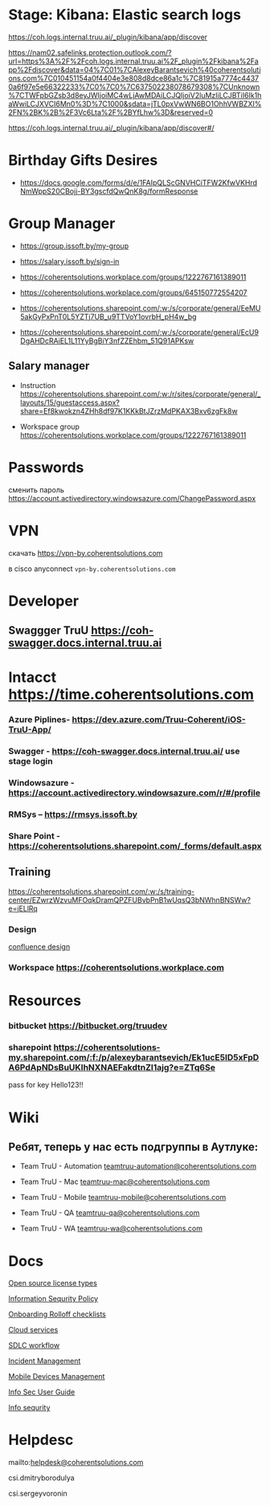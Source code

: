 # Stage: Kibana: Elastic search logs 

<https://coh.logs.internal.truu.ai/_plugin/kibana/app/discover>

<https://nam02.safelinks.protection.outlook.com/?url=https%3A%2F%2Fcoh.logs.internal.truu.ai%2F_plugin%2Fkibana%2Fapp%2Fdiscover&data=04%7C01%7CAlexeyBarantsevich%40coherentsolutions.com%7C010451154a0f4404e3e808d8dce86a1c%7C81915a7774c44370a6f97e5e66322233%7C0%7C0%7C637502238078679308%7CUnknown%7CTWFpbGZsb3d8eyJWIjoiMC4wLjAwMDAiLCJQIjoiV2luMzIiLCJBTiI6Ik1haWwiLCJXVCI6Mn0%3D%7C1000&sdata=jTL0pxVwWN6BO1OhhVWBZXI%2FN%2BK%2B%2F3Vc6Lta%2F%2BYfLhw%3D&reserved=0>

<https://coh.logs.internal.truu.ai/_plugin/kibana/app/discover#/>

# Birthday Gifts Desires

* <https://docs.google.com/forms/d/e/1FAIpQLScGNVHCiTFW2KfwVKHrdNmWppS20CBojj-BY3gscfdQwQnK8g/formResponse>

# Group Manager

* <https://group.issoft.by/my-group>

* <https://salary.issoft.by/sign-in>

* <https://coherentsolutions.workplace.com/groups/1222767161389011>

* <https://coherentsolutions.workplace.com/groups/645150772554207>

* <https://coherentsolutions.sharepoint.com/:w:/s/corporate/general/EeMU5akGyPxPnT0L5YZTj7UB_u9TTVoY1ovrbH_pH4w_bg>

* <https://coherentsolutions.sharepoint.com/:w:/s/corporate/general/EcU9DgAHDcRAiEL1L11YyBgBiY3nfZZEhbm_51Q91APKsw>

## Salary manager

* Instruction <https://coherentsolutions.sharepoint.com/:w:/r/sites/corporate/general/_layouts/15/guestaccess.aspx?share=Ef8kwokzn4ZHh8df97K1KKkBtJZrzMdPKAX3Bxv6zgFk8w>

* Workspace group <https://coherentsolutions.workplace.com/groups/1222767161389011>

# Passwords

сменить пароль <https://account.activedirectory.windowsazure.com/ChangePassword.aspx>

# VPN

скачать <https://vpn-by.coherentsolutions.com>

в cisco anyconnect `vpn-by.coherentsolutions.com`

# Developer

## Swaggger TruU <https://coh-swagger.docs.internal.truu.ai>

# Intacct <https://time.coherentsolutions.com>

### Azure Piplines- <https://dev.azure.com/Truu-Coherent/iOS-TruU-App/>

### Swagger - <https://coh-swagger.docs.internal.truu.ai/> use stage login

### Windowsazure - <https://account.activedirectory.windowsazure.com/r/#/profile>

### RMSys – <https://rmsys.issoft.by>

### Share Point - <https://coherentsolutions.sharepoint.com/_forms/default.aspx>

## Training

<https://coherentsolutions.sharepoint.com/:w:/s/training-center/EZwrzWzvuMFOqkDramQPZFUBvbPnB1wUqsQ3bNWhnBNSWw?e=jELlRq>

### Design

[confluence design](https://truudev.atlassian.net/wiki/spaces/WA/pages/332497103/Version+2.X+-+UX+Design)

### Workspace <https://coherentsolutions.workplace.com>

# Resources

### bitbucket <https://bitbucket.org/truudev>

### sharepoint <https://coherentsolutions-my.sharepoint.com/:f:/p/alexeybarantsevich/Ek1ucE5lD5xFpDA6PdApNDsBuUKIhNXNAEFakdtnZI1ajg?e=ZTq6Se>

pass for key Hello123!!

# Wiki

## Ребят, теперь у нас есть подгруппы в Аутлуке: 

* Team TruU - Automation <teamtruu-automation@coherentsolutions.com>

* Team TruU - Mac <teamtruu-mac@coherentsolutions.com>

* Team TruU - Mobile <teamtruu-mobile@coherentsolutions.com>

* Team TruU - QA <teamtruu-qa@coherentsolutions.com>

* Team TruU - WA <teamtruu-wa@coherentsolutions.com>

# Docs

[Open source license types](https://coherentsolutions.sharepoint.com/:w:/s/corporate/general/ES4FDFDa-QZJv5OfYTsmZiwBYjVjJFUqTH0dKuzbVYZ2EA)

[Information Sequrity Policy](https://coherentsolutions.sharepoint.com/:w:/s/corporate/general/ES4FDFDa-QZJv5OfYTsmZiwBYjVjJFUqTH0dKuzbVYZ2EA)

[Onboarding Rolloff checklists](https://coherentsolutions.sharepoint.com/:w:/s/corporate/general/ETjl4xXExulGoRlobRS2XlUBRB_9R4hp7E65TcKMQi0lyg)

[Cloud services](https://coherentsolutions.sharepoint.com/:x:/s/corporate/general/EVjgvAkipm5ErYg-HPmzeRYBbu-zPoKZmM4xWM4Ou2v2FA)

[SDLC workflow](https://coherentsolutions.sharepoint.com/:w:/s/corporate/general/EfjZDZRpLEJKtB9NqRr7pI0BpufHmGoIfod58o7n0DN8jw)

[Incident Management](https://coherentsolutions.sharepoint.com/:w:/s/corporate/general/EWOUXgoZBu9IjPXkThtumboBkIBc3RBwZ9c9NjHtRkuIjQ)

[Mobile Devices Management](https://coherentsolutions.sharepoint.com/:w:/s/corporate/general/ESETEN9CKhREtmQh1mBBKHcBj_6xunbKotjlC79DOEoY8Q)

[Info Sec User Guide](https://coherentsolutions.sharepoint.com/:w:/s/corporate/general/EfRRD_h_Va5AmV5LLKCZTwYB-U_TSOpOAB3yzwjEsd8llw)

[Info sequrity](https://coherentsolutions.workplace.com/groups/256893081613035/)

# Helpdesc

mailto:helpdesk@coherentsolutions.com

csi.dmitryborodulya

csi.sergeyvoronin
